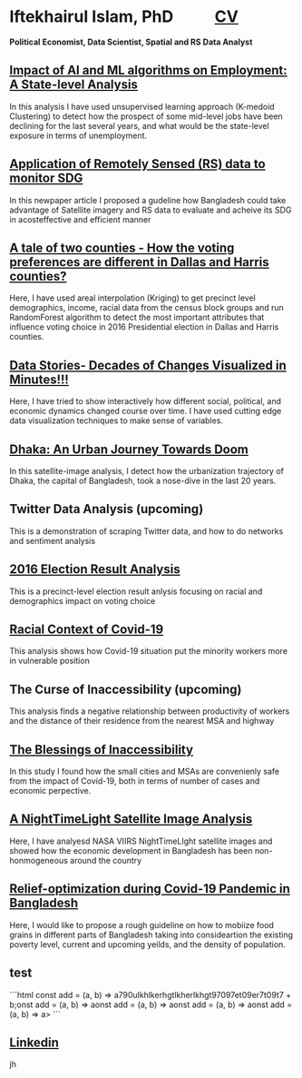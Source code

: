 # Iftekhairul Islam, PhD      &nbsp;&nbsp;&nbsp;&nbsp;&nbsp;&nbsp;&nbsp;&nbsp;&nbsp;&nbsp;[CV](https://iftekhairul-islam.github.io/CV/)
**Political Economist, Data Scientist, Spatial and RS Data Analyst**
                                                                                                                                          
## [Impact of AI and ML algorithms on Employment: A State-level Analysis](https://arxiv.org/abs/2001.02783)
In this analysis I have used unsupervised learning approach (K-medoid Clustering) to detect how the prospect of some mid-level jobs have been declining for the last several years, and what would be the state-level exposure in terms of unemployment.
## [Application of Remotely Sensed (RS) data to monitor SDG](https://www.thedailystar.net/opinion/news/using-satellites-get-the-real-picture-development-1915501)
In this newpaper article I proposed a gudeline how Bangladesh could take advantage of Satellite imagery and RS data to evaluate and acheive its SDG in acosteffective and efficient manner
## [A tale of two counties - How the voting preferences are different in Dallas and Harris counties?](https://www.linkedin.com/pulse/tale-two-counties-iftekhairul-islam/?trackingId=%2FUSDHASSQHWHsh%2FUrrMMkA%3D%3D)
Here, I have used areal interpolation (Kriging) to get precinct level demographics, income, racial data from the census block groups and run RandomForest algorithm to detect the most important attributes that influence voting choice in 2016 Presidential election in Dallas and Harris counties.
## [Data Stories- Decades of Changes Visualized in Minutes!!!](https://medium.com/@iftekharshajib/data-stories-1f08804153eb)
Here, I have tried to show interactively how different social, political, and economic dynamics changed course over time. I have used cutting edge data visualization techniques to make sense of variables.
## [Dhaka: An Urban Journey Towards Doom](https://medium.com/@iftekharshajib/dhaka-an-urban-journey-towards-doom-4655679192fb)
In this satellite-image analysis, I detect how the urbanization trajectory of Dhaka, the capital of Bangladesh, took a nose-dive in the last 20 years.
## Twitter Data Analysis (upcoming)
This is a demonstration of scraping Twitter data, and how to do networks and sentiment analysis 

## [2016 Election Result Analysis](https://www.arcgis.com/home/webmap/viewer.html?url=https://services2.arcgis.com/VNo0ht0YPXJoI4oE/ArcGIS/rest/services/Map1/FeatureServer&source=sd)
This is a precinct-level election result anlysis focusing on racial and demographics impact on voting choice
## [Racial Context of Covid-19](https://www.linkedin.com/pulse/impact-covid-19-employment-racially-biased-iftekhairul-islam/?trackingId=4zE5vA37QdOIYy6VnNhRuw%3D%3D)
This analysis shows how Covid-19 situation put the minority workers more in vulnerable position
## The Curse of Inaccessibility (upcoming)
This analysis finds a negative relationship between productivity of workers and the distance of their residence from the nearest MSA and highway 
## [The Blessings of Inaccessibility](https://www.linkedin.com/pulse/blessings-inaccessibility-iftekhairul-islam/)
In this study I found how the small cities and MSAs are convenienly safe from the impact of Covid-19, both in terms of number of cases and economic perpective.
## [A NightTimeLight Satellite Image Analysis](https://iftekhairul-islam.github.io/NightTimeLight/)
Here, I have analyesd NASA VIIRS NightTimeLIght satellite images and showed how the economic development in Bangladesh has been non-honmogeneous around the country
## [Relief-optimization during Covid-19 Pandemic in Bangladesh](https://iftekhairul-islam.github.io/Relief_Optimization/)
Here, I would like to propose a rough guideline on how to mobiize food grains in different parts of Bangladesh taking into consideartion the existing poverty level, current and upcoming yeilds, and the density of population.
## test 
<div class="flourish-embed flourish-survey" data-src="visualisation/3219386" data-url="https://flo.uri.sh/visualisation/3219386/embed"><script src="https://public.flourish.studio/resources/embed.js"></script></div>
```html
const add = (a, b) => a790ulkhlkerhgtlkherlkhgt97097et09er7t09t7 + b;onst add = (a, b) => aonst add = (a, b) => aonst add = (a, b) => aonst add = (a, b) => a>
```

## [Linkedin](https://www.linkedin.com/in/iftekhairul-islam-20695332/)
jh

